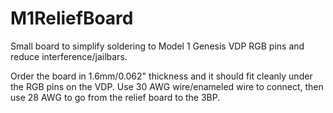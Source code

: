 # M1ReliefBoard
Small board to simplify soldering to Model 1 Genesis VDP RGB pins and reduce interference/jailbars.

Order the board in 1.6mm/0.062" thickness and it should fit cleanly under the RGB pins on the VDP. Use 30 AWG wire/enameled wire to connect, then use 28 AWG to go from the relief board to the 3BP.
